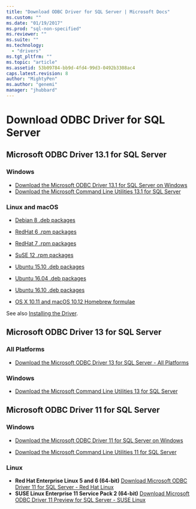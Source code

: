 ```yaml
---
title: "Download ODBC Driver for SQL Server | Microsoft Docs"
ms.custom: ""
ms.date: "01/19/2017"
ms.prod: "sql-non-specified"
ms.reviewer: ""
ms.suite: ""
ms.technology:
  - "drivers"
ms.tgt_pltfrm: ""
ms.topic: "article"
ms.assetid: 53b09784-bb9d-4fd4-99d3-0492b3308ac4
caps.latest.revision: 8
author: "MightyPen"
ms.author: "genemi"
manager: "jhubbard"
---
```

# Download ODBC Driver for SQL Server

## Microsoft ODBC Driver 13.1 for SQL Server

### Windows

* [Download the Microsoft ODBC Driver 13.1 for SQL Server on Windows](https://www.microsoft.com/download/details.aspx?id=53339)
* [Download the Microsoft Command Line Utilities 13.1 for SQL Server](https://www.microsoft.com/download/details.aspx?id=53591)

### Linux and macOS

* [Debian 8 .deb packages](https://packages.microsoft.com/debian/8/prod/pool/main/m/msodbcsql/)
* [RedHat 6 .rpm packages](https://packages.microsoft.com/rhel/6.8/prod/)
* [RedHat 7 .rpm packages](https://packages.microsoft.com/rhel/7/prod/)
* [SuSE 12 .rpm packages](https://packages.microsoft.com/sles/12/prod/)
* [Ubuntu 15.10 .deb packages](https://packages.microsoft.com/ubuntu/15.10/prod/pool/main/m/msodbcsql/)
* [Ubuntu 16.04 .deb packages](https://packages.microsoft.com/ubuntu/16.04/prod/pool/main/m/msodbcsql/)
* [Ubuntu 16.10 .deb packages](https://packages.microsoft.com/ubuntu/16.10/prod/pool/main/m/msodbcsql/)

* [OS X 10.11 and macOS 10.12 Homebrew formulae](https://github.com/Microsoft/homebrew-mssql-release)

See also [Installing the Driver](../../connect/odbc/linux-mac/installing-the-microsoft-odbc-driver-for-sql-server.md).

## Microsoft ODBC Driver 13 for SQL Server  

### All Platforms  

* [Download the Microsoft ODBC Driver 13 for SQL Server - All Platforms](https://www.microsoft.com/download/details.aspx?id=50420)

### Windows

* [Download the Microsoft Command Line Utilities 13 for SQL Server](https://www.microsoft.com/download/details.aspx?id=52680)

## Microsoft ODBC Driver 11 for SQL Server  

### Windows

* [Download the Microsoft ODBC Driver 11 for SQL Server on Windows](https://www.microsoft.com/download/details.aspx?id=36434)  

* [Download the Microsoft Command Line Utilities 11 for SQL Server](https://www.microsoft.com/download/details.aspx?id=36433)  

### Linux

* **Red Hat Enterprise Linux 5 and 6 (64-bit)** [Download Microsoft ODBC Driver 11 for SQL Server - Red Hat Linux](http://go.microsoft.com/fwlink/?LinkId=267321)  
* **SUSE Linux Enterprise 11 Service Pack 2 (64-bit)** [Download Microsoft ODBC Driver 11 Preview for SQL Server - SUSE Linux](http://go.microsoft.com/fwlink/?LinkId=264916)
